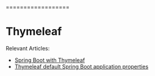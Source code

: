 ==================

# Thymeleaf

Relevant Articles:
* [Spring Boot with Thymeleaf](https://frontbackend.com/thymeleaf/spring-boot-with-thymeleaf)
* [Thymeleaf default Spring Boot application properties](https://frontbackend.com/thymeleaf/thymeleaf-default-spring-boot-application-properties)
